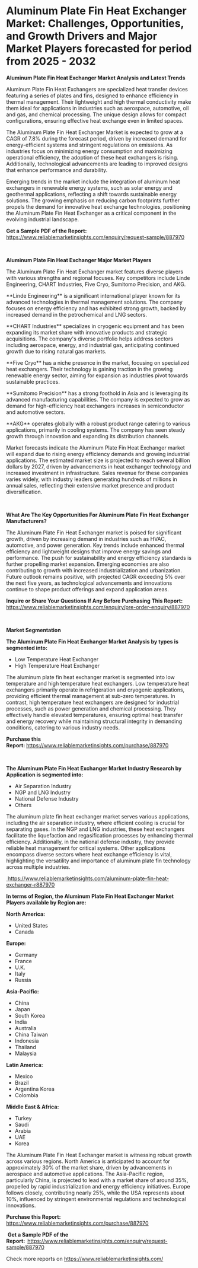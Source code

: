 <p><h1>Aluminum Plate Fin Heat Exchanger Market: Challenges, Opportunities, and Growth Drivers and Major Market Players forecasted for period from 2025 - 2032</h1></p><p><strong>Aluminum Plate Fin Heat Exchanger Market Analysis and Latest Trends</strong></p>
<p><p>Aluminum Plate Fin Heat Exchangers are specialized heat transfer devices featuring a series of plates and fins, designed to enhance efficiency in thermal management. Their lightweight and high thermal conductivity make them ideal for applications in industries such as aerospace, automotive, oil and gas, and chemical processing. The unique design allows for compact configurations, ensuring effective heat exchange even in limited spaces.</p><p>The Aluminum Plate Fin Heat Exchanger Market is expected to grow at a CAGR of 7.8% during the forecast period, driven by increased demand for energy-efficient systems and stringent regulations on emissions. As industries focus on minimizing energy consumption and maximizing operational efficiency, the adoption of these heat exchangers is rising. Additionally, technological advancements are leading to improved designs that enhance performance and durability.</p><p>Emerging trends in the market include the integration of aluminum heat exchangers in renewable energy systems, such as solar energy and geothermal applications, reflecting a shift towards sustainable energy solutions. The growing emphasis on reducing carbon footprints further propels the demand for innovative heat exchange technologies, positioning the Aluminum Plate Fin Heat Exchanger as a critical component in the evolving industrial landscape.</p></p>
<p><strong>Get a Sample PDF of the Report:&nbsp;</strong> <a href="https://www.reliablemarketinsights.com/enquiry/request-sample/887970?utm_campaign=2395&utm_medium=2&utm_source=Github&utm_content=ia&utm_term=18022025&utm_id=aluminum-plate-fin-heat-exchanger">https://www.reliablemarketinsights.com/enquiry/request-sample/887970</a></p>
<p>&nbsp;</p>
<p><strong>Aluminum Plate Fin Heat Exchanger Major Market Players</strong></p>
<p><p>The Aluminum Plate Fin Heat Exchanger market features diverse players with various strengths and regional focuses. Key competitors include Linde Engineering, CHART Industries, Five Cryo, Sumitomo Precision, and AKG. </p><p>**Linde Engineering** is a significant international player known for its advanced technologies in thermal management solutions. The company focuses on energy efficiency and has exhibited strong growth, backed by increased demand in the petrochemical and LNG sectors. </p><p>**CHART Industries** specializes in cryogenic equipment and has been expanding its market share with innovative products and strategic acquisitions. The company's diverse portfolio helps address sectors including aerospace, energy, and industrial gas, anticipating continued growth due to rising natural gas markets.</p><p>**Five Cryo** has a niche presence in the market, focusing on specialized heat exchangers. Their technology is gaining traction in the growing renewable energy sector, aiming for expansion as industries pivot towards sustainable practices.</p><p>**Sumitomo Precision** has a strong foothold in Asia and is leveraging its advanced manufacturing capabilities. The company is expected to grow as demand for high-efficiency heat exchangers increases in semiconductor and automotive sectors.</p><p>**AKG** operates globally with a robust product range catering to various applications, primarily in cooling systems. The company has seen steady growth through innovation and expanding its distribution channels.</p><p>Market forecasts indicate the Aluminum Plate Fin Heat Exchanger market will expand due to rising energy efficiency demands and growing industrial applications. The estimated market size is projected to reach several billion dollars by 2027, driven by advancements in heat exchanger technology and increased investment in infrastructure. Sales revenue for these companies varies widely, with industry leaders generating hundreds of millions in annual sales, reflecting their extensive market presence and product diversification.</p></p>
<p>&nbsp;</p>
<p><strong>What Are The Key Opportunities For Aluminum Plate Fin Heat Exchanger Manufacturers?</strong></p>
<p><p>The Aluminum Plate Fin Heat Exchanger market is poised for significant growth, driven by increasing demand in industries such as HVAC, automotive, and power generation. Key trends include enhanced thermal efficiency and lightweight designs that improve energy savings and performance. The push for sustainability and energy efficiency standards is further propelling market expansion. Emerging economies are also contributing to growth with increased industrialization and urbanization. Future outlook remains positive, with projected CAGR exceeding 5% over the next five years, as technological advancements and innovations continue to shape product offerings and expand application areas.</p></p>
<p><strong>Inquire or Share Your Questions If Any Before Purchasing This Report:</strong> <a href="https://www.reliablemarketinsights.com/enquiry/pre-order-enquiry/887970?utm_campaign=2395&utm_medium=2&utm_source=Github&utm_content=ia&utm_term=18022025&utm_id=aluminum-plate-fin-heat-exchanger">https://www.reliablemarketinsights.com/enquiry/pre-order-enquiry/887970</a></p>
<p>&nbsp;</p>
<p><strong>Market Segmentation</strong></p>
<p><strong>The Aluminum Plate Fin Heat Exchanger Market Analysis by types is segmented into:</strong></p>
<p><ul><li>Low Temperature Heat Exchanger</li><li>High Temperature Heat Exchanger</li></ul></p>
<p><p>The aluminum plate fin heat exchanger market is segmented into low temperature and high temperature heat exchangers. Low temperature heat exchangers primarily operate in refrigeration and cryogenic applications, providing efficient thermal management at sub-zero temperatures. In contrast, high temperature heat exchangers are designed for industrial processes, such as power generation and chemical processing. They effectively handle elevated temperatures, ensuring optimal heat transfer and energy recovery while maintaining structural integrity in demanding conditions, catering to various industry needs.</p></p>
<p><strong>Purchase this Report:&nbsp;</strong><a href="https://www.reliablemarketinsights.com/purchase/887970?utm_campaign=2395&utm_medium=2&utm_source=Github&utm_content=ia&utm_term=18022025&utm_id=aluminum-plate-fin-heat-exchanger">https://www.reliablemarketinsights.com/purchase/887970</a></p>
<p>&nbsp;</p>
<p><strong>The Aluminum Plate Fin Heat Exchanger Market Industry Research by Application is segmented into:</strong></p>
<p><ul><li>Air Separation Industry</li><li>NGP and LNG Industry</li><li>National Defense Industry</li><li>Others</li></ul></p>
<p><p>The aluminum plate fin heat exchanger market serves various applications, including the air separation industry, where efficient cooling is crucial for separating gases. In the NGP and LNG industries, these heat exchangers facilitate the liquefaction and regasification processes by enhancing thermal efficiency. Additionally, in the national defense industry, they provide reliable heat management for critical systems. Other applications encompass diverse sectors where heat exchange efficiency is vital, highlighting the versatility and importance of aluminum plate fin technology across multiple industries.</p></p>
<p><a href="https://www.reliablemarketinsights.com/aluminum-plate-fin-heat-exchanger-r887970?utm_campaign=2395&utm_medium=2&utm_source=Github&utm_content=ia&utm_term=18022025&utm_id=aluminum-plate-fin-heat-exchanger">&nbsp;https://www.reliablemarketinsights.com/aluminum-plate-fin-heat-exchanger-r887970</a></p>
<p><strong>In terms of Region, the Aluminum Plate Fin Heat Exchanger Market Players available by Region are:</strong></p>
<p>
    <p> <strong> North America: </strong>
        <ul>
            <li>United States</li>
            <li>Canada</li>
        </ul>
        </p> 
    <p> <strong> Europe: </strong>
        <ul>
            <li>Germany</li>
            <li>France</li>
            <li>U.K.</li>
            <li>Italy</li>
            <li>Russia</li>
        </ul>
        </p> 
    <p> <strong> Asia-Pacific: </strong>
        <ul>
            <li>China</li>
            <li>Japan</li>
            <li>South Korea</li>
            <li>India</li>
            <li>Australia</li>
            <li>China Taiwan</li>
            <li>Indonesia</li>
            <li>Thailand</li>
            <li>Malaysia</li>
        </ul>
        </p> 
    <p> <strong> Latin America: </strong>
        <ul>
            <li>Mexico</li>
            <li>Brazil</li>
            <li>Argentina Korea</li>
            <li>Colombia</li>
        </ul>
        </p> 
    <p> <strong> Middle East & Africa: </strong>
        <ul>
            <li>Turkey</li>
            <li>Saudi</li>
            <li>Arabia</li>
            <li>UAE</li>
            <li>Korea</li>
        </ul>
    </p>
    </p>
<p><p>The Aluminum Plate Fin Heat Exchanger market is witnessing robust growth across various regions. North America is anticipated to account for approximately 30% of the market share, driven by advancements in aerospace and automotive applications. The Asia-Pacific region, particularly China, is projected to lead with a market share of around 35%, propelled by rapid industrialization and energy efficiency initiatives. Europe follows closely, contributing nearly 25%, while the USA represents about 10%, influenced by stringent environmental regulations and technological innovations.</p></p>
<p><strong>Purchase this Report: </strong><a href="https://www.reliablemarketinsights.com/purchase/887970?utm_campaign=2395&utm_medium=2&utm_source=Github&utm_content=ia&utm_term=18022025&utm_id=aluminum-plate-fin-heat-exchanger">https://www.reliablemarketinsights.com/purchase/887970</a></p>
<p>&nbsp;<strong>Get a Sample PDF of the Report:&nbsp;&nbsp;</strong><a href="https://www.reliablemarketinsights.com/enquiry/request-sample/887970?utm_campaign=2395&utm_medium=2&utm_source=Github&utm_content=ia&utm_term=18022025&utm_id=aluminum-plate-fin-heat-exchanger">https://www.reliablemarketinsights.com/enquiry/request-sample/887970</a></p>
<p><strong></strong></p>
<p>Check more reports on <a href="https://www.reliablemarketinsights.com/?utm_campaign=2395&utm_medium=2&utm_source=Github&utm_content=ia&utm_term=18022025&utm_id=aluminum-plate-fin-heat-exchanger">https://www.reliablemarketinsights.com/</a></p>